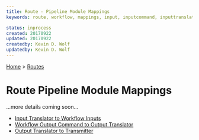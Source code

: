 ```yaml
---
title: Route - Pipeline Module Mappings
keywords: route, workflow, mappings, input, inputcommand, inputtranslator, outputtranslaro

status: inprocess
created: 20170922
updated: 20170922
createdby: Kevin D. Wolf
updatedby: Kevin D. Wolf
---
```

[Home](../../Index.md) > [Routes](../Route.md)

# Route Pipeline Module Mappings

...more details coming soon...

* [Input Translator to Workflow Inputs](InputTranslatorToWorkflow.md)
* [Workflow Output Command to Output Translator](WorkflowToOutputTranslator.md)
* [Output Translator to Transmitter](OutputTranslatorToTransmitter.md)